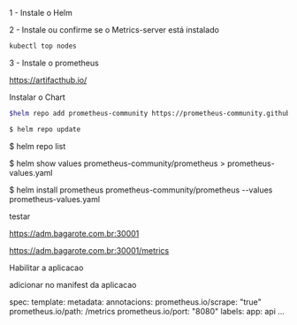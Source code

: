 1 - Instale o Helm

2 - Instale ou confirme se o Metrics-server está instalado
```sh
kubectl top nodes
```

3 - Instale o prometheus

https://artifacthub.io/

Instalar o Chart

```sh
$helm repo add prometheus-community https://prometheus-community.github.io/helm-charts

$ helm repo update
```

$ helm repo list

$ helm show values prometheus-community/prometheus > prometheus-values.yaml


$ helm install prometheus prometheus-community/prometheus --values prometheus-values.yaml

testar

https://adm.bagarote.com.br:30001

https://adm.bagarote.com.br:30001/metrics


Habilitar a aplicacao

adicionar no manifest da aplicacao

spec:
    template:
        metadata:
            annotacions:
                prometheus.io/scrape: "true"
                prometheus.io/path: /metrics
                prometheus.io/port: "8080"
            labels:
                app: api
            ...



```


